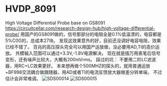 # HVDP_8091
High Voltage Differential Probe base on GS8091
https://circuitcellar.com/research-design-hub/high-voltage-differential-probe/
用国产的GS8091做的，信号那部分的电阻全是0.1%低温漂的，电容都是5%C0G的，总成本27块。
发现这效果意外的好，目前还没调好电容电阻，效果已经不错了。
百兆的高压探头完全可以用国产运放做，没必要用AD,TI的高价运放。
共模输入范围可以通过+3.3V,-1.8V电源解决。
现在就是插万用表笔后信号变形，还有噪声比较大，大概有200mVrms。
踩过的坑：
不要用二阶LC滤波器，用RC+LC效果更好。
本来想再做个500MHZ的探头的，就用普通运放+BF998交流耦合做跟随器，用AD或者TI的电流反馈放大器做差分转单端，
不过估计会非常难调。
![SDS00014](https://user-images.githubusercontent.com/33488997/159395833-b3ff02b7-5d15-4577-8093-3d532e222d59.png)
![SDS00015](https://user-images.githubusercontent.com/33488997/159395877-71a513a5-425b-4770-947f-e6c24aafe02d.png)
